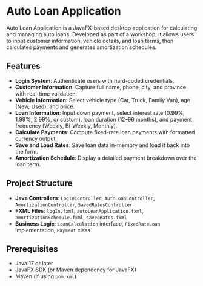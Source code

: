 # Auto Loan Application

Auto Loan Application is a JavaFX-based desktop application for calculating and managing auto loans. Developed as part of a workshop, it allows users to input customer information, vehicle details, and loan terms, then calculates payments and generates amortization schedules.

## Features
- **Login System**: Authenticate users with hard-coded credentials.
- **Customer Information**: Capture full name, phone, city, and province with real-time validation.
- **Vehicle Information**: Select vehicle type (Car, Truck, Family Van), age (New, Used), and price.
- **Loan Information**: Input down payment, select interest rate (0.99%, 1.99%, 2.99%, or custom), loan duration (12–96 months), and payment frequency (Weekly, Bi-Weekly, Monthly).
- **Calculate Payments**: Compute fixed-rate loan payments with formatted currency output.
- **Save and Load Rates**: Save loan data in-memory and load it back into the form.
- **Amortization Schedule**: Display a detailed payment breakdown over the loan term.

## Project Structure
- **Java Controllers**: `LoginController`, `AutoLoanController`, `AmortizationController`, `SavedRatesController`
- **FXML Files**: `logIn.fxml`, `autoLoanApplication.fxml`, `amortizationSchedule.fxml`, `savedRates.fxml`
- **Business Logic**: `LoanCalculation` interface, `FixedRateLoan` implementation, `Payment` class

## Prerequisites
- Java 17 or later
- JavaFX SDK (or Maven dependency for JavaFX)
- Maven (if using `pom.xml`)


